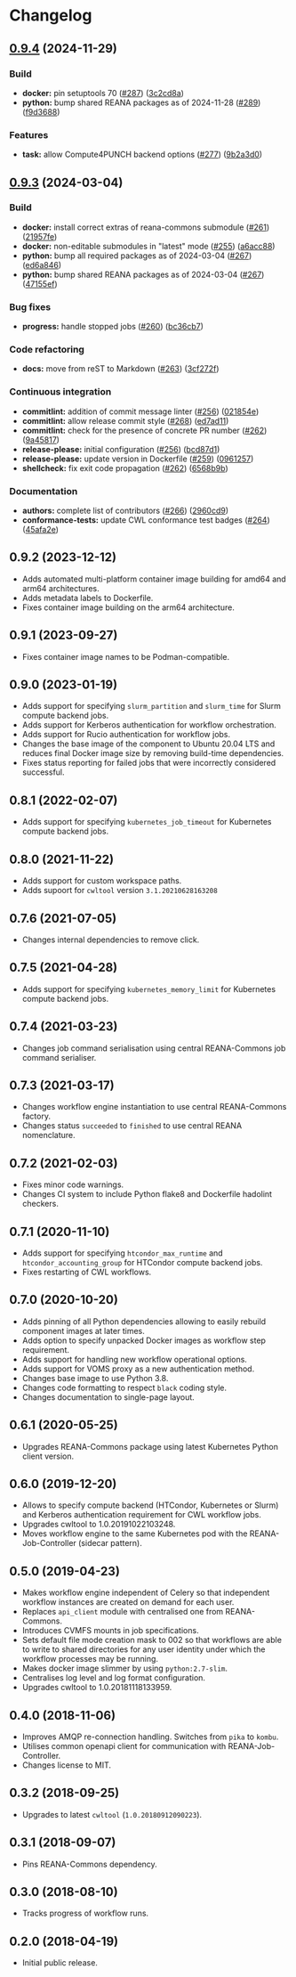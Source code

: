 <!-- markdownlint-disable MD013 -->

# Changelog

## [0.9.4](https://github.com/reanahub/reana-workflow-engine-cwl/compare/0.9.3...0.9.4) (2024-11-29)

### Build

* **docker:** pin setuptools 70 ([#287](https://github.com/reanahub/reana-workflow-engine-cwl/issues/287)) ([3c2cd8a](https://github.com/reanahub/reana-workflow-engine-cwl/commit/3c2cd8a474d167574bf8746b6430f4ae13a83e61))
* **python:** bump shared REANA packages as of 2024-11-28 ([#289](https://github.com/reanahub/reana-workflow-engine-cwl/issues/289)) ([f9d3688](https://github.com/reanahub/reana-workflow-engine-cwl/commit/f9d3688858e6f1ff52fa58fecd9ce233dd97b0e1))

### Features

* **task:** allow Compute4PUNCH backend options ([#277](https://github.com/reanahub/reana-workflow-engine-cwl/issues/277)) ([9b2a3d0](https://github.com/reanahub/reana-workflow-engine-cwl/commit/9b2a3d0872329e79d0b2d9a0972b0c09f08ff694))

## [0.9.3](https://github.com/reanahub/reana-workflow-engine-cwl/compare/0.9.2...0.9.3) (2024-03-04)

### Build

* **docker:** install correct extras of reana-commons submodule ([#261](https://github.com/reanahub/reana-workflow-engine-cwl/issues/261)) ([21957fe](https://github.com/reanahub/reana-workflow-engine-cwl/commit/21957fe41921d9c557067b2773205af6385f755b))
* **docker:** non-editable submodules in "latest" mode ([#255](https://github.com/reanahub/reana-workflow-engine-cwl/issues/255)) ([a6acc88](https://github.com/reanahub/reana-workflow-engine-cwl/commit/a6acc888a36694e3306993cfc3108752b60bd1f3))
* **python:** bump all required packages as of 2024-03-04 ([#267](https://github.com/reanahub/reana-workflow-engine-cwl/issues/267)) ([ed6a846](https://github.com/reanahub/reana-workflow-engine-cwl/commit/ed6a846eb1d8a0bf92f77906749b5853e5794114))
* **python:** bump shared REANA packages as of 2024-03-04 ([#267](https://github.com/reanahub/reana-workflow-engine-cwl/issues/267)) ([47155ef](https://github.com/reanahub/reana-workflow-engine-cwl/commit/47155ef95c4eb19642dd54a732402b2551973658))

### Bug fixes

* **progress:** handle stopped jobs ([#260](https://github.com/reanahub/reana-workflow-engine-cwl/issues/260)) ([bc36cb7](https://github.com/reanahub/reana-workflow-engine-cwl/commit/bc36cb7813a20fde685a40694af0732ded483d3a))

### Code refactoring

* **docs:** move from reST to Markdown ([#263](https://github.com/reanahub/reana-workflow-engine-cwl/issues/263)) ([3cf272f](https://github.com/reanahub/reana-workflow-engine-cwl/commit/3cf272f657cc3e0b329c6d159f5e476f06000f93))

### Continuous integration

* **commitlint:** addition of commit message linter ([#256](https://github.com/reanahub/reana-workflow-engine-cwl/issues/256)) ([021854e](https://github.com/reanahub/reana-workflow-engine-cwl/commit/021854e309999938cf01c31bda5ab095679e03b0))
* **commitlint:** allow release commit style ([#268](https://github.com/reanahub/reana-workflow-engine-cwl/issues/268)) ([ed7ad11](https://github.com/reanahub/reana-workflow-engine-cwl/commit/ed7ad114ccf09ab3182b4cdd49265761f44cd37b))
* **commitlint:** check for the presence of concrete PR number ([#262](https://github.com/reanahub/reana-workflow-engine-cwl/issues/262)) ([9a45817](https://github.com/reanahub/reana-workflow-engine-cwl/commit/9a45817075f98e04405845f0d49cbcd86ee95556))
* **release-please:** initial configuration ([#256](https://github.com/reanahub/reana-workflow-engine-cwl/issues/256)) ([bcd87d1](https://github.com/reanahub/reana-workflow-engine-cwl/commit/bcd87d1bbaa4c9b589e4025989ff880594af2b3d))
* **release-please:** update version in Dockerfile ([#259](https://github.com/reanahub/reana-workflow-engine-cwl/issues/259)) ([0961257](https://github.com/reanahub/reana-workflow-engine-cwl/commit/096125709172e6bea1510a9fd2fdcb90299fac8b))
* **shellcheck:** fix exit code propagation ([#262](https://github.com/reanahub/reana-workflow-engine-cwl/issues/262)) ([6568b9b](https://github.com/reanahub/reana-workflow-engine-cwl/commit/6568b9b229141dd8dd2a261a833057358143590f))

### Documentation

* **authors:** complete list of contributors ([#266](https://github.com/reanahub/reana-workflow-engine-cwl/issues/266)) ([2960cd9](https://github.com/reanahub/reana-workflow-engine-cwl/commit/2960cd9c06a8e12283822ec9fbf87aba7b9b9fb5))
* **conformance-tests:** update CWL conformance test badges ([#264](https://github.com/reanahub/reana-workflow-engine-cwl/issues/264)) ([45afa2e](https://github.com/reanahub/reana-workflow-engine-cwl/commit/45afa2efd984fd84bbae48fde6ca663f70dd86dc))

## 0.9.2 (2023-12-12)

* Adds automated multi-platform container image building for amd64 and arm64 architectures.
* Adds metadata labels to Dockerfile.
* Fixes container image building on the arm64 architecture.

## 0.9.1 (2023-09-27)

* Fixes container image names to be Podman-compatible.

## 0.9.0 (2023-01-19)

* Adds support for specifying `slurm_partition` and `slurm_time` for Slurm compute backend jobs.
* Adds support for Kerberos authentication for workflow orchestration.
* Adds support for Rucio authentication for workflow jobs.
* Changes the base image of the component to Ubuntu 20.04 LTS and reduces final Docker image size by removing build-time dependencies.
* Fixes status reporting for failed jobs that were incorrectly considered successful.

## 0.8.1 (2022-02-07)

* Adds support for specifying `kubernetes_job_timeout` for Kubernetes compute backend jobs.

## 0.8.0 (2021-11-22)

* Adds support for custom workspace paths.
* Adds supoort for `cwltool` version `3.1.20210628163208`

## 0.7.6 (2021-07-05)

* Changes internal dependencies to remove click.

## 0.7.5 (2021-04-28)

* Adds support for specifying `kubernetes_memory_limit` for Kubernetes compute backend jobs.

## 0.7.4 (2021-03-23)

* Changes job command serialisation using central REANA-Commons job command serialiser.

## 0.7.3 (2021-03-17)

* Changes workflow engine instantiation to use central REANA-Commons factory.
* Changes status `succeeded` to `finished` to use central REANA nomenclature.

## 0.7.2 (2021-02-03)

* Fixes minor code warnings.
* Changes CI system to include Python flake8 and Dockerfile hadolint checkers.

## 0.7.1 (2020-11-10)

* Adds support for specifying `htcondor_max_runtime` and `htcondor_accounting_group` for HTCondor compute backend jobs.
* Fixes restarting of CWL workflows.

## 0.7.0 (2020-10-20)

* Adds pinning of all Python dependencies allowing to easily rebuild component images at later times.
* Adds option to specify unpacked Docker images as workflow step requirement.
* Adds support for handling new workflow operational options.
* Adds support for VOMS proxy as a new authentication method.
* Changes base image to use Python 3.8.
* Changes code formatting to respect `black` coding style.
* Changes documentation to single-page layout.

## 0.6.1 (2020-05-25)

* Upgrades REANA-Commons package using latest Kubernetes Python client version.

## 0.6.0 (2019-12-20)

* Allows to specify compute backend (HTCondor, Kubernetes or Slurm) and
  Kerberos authentication requirement for CWL workflow jobs.
* Upgrades cwltool to 1.0.20191022103248.
* Moves workflow engine to the same Kubernetes pod with the REANA-Job-Controller
  (sidecar pattern).

## 0.5.0 (2019-04-23)

* Makes workflow engine independent of Celery so that independent workflow
  instances are created on demand for each user.
* Replaces `api_client` module with centralised one from REANA-Commons.
* Introduces CVMFS mounts in job specifications.
* Sets default file mode creation mask to 002 so that workflows are able to
  write to shared directories for any user identity under which the workflow
  processes may be running.
* Makes docker image slimmer by using `python:2.7-slim`.
* Centralises log level and log format configuration.
* Upgrades cwltool to 1.0.20181118133959.

## 0.4.0 (2018-11-06)

* Improves AMQP re-connection handling. Switches from `pika` to `kombu`.
* Utilises common openapi client for communication with REANA-Job-Controller.
* Changes license to MIT.

## 0.3.2 (2018-09-25)

* Upgrades to latest `cwltool` (`1.0.20180912090223`).

## 0.3.1 (2018-09-07)

* Pins REANA-Commons dependency.

## 0.3.0 (2018-08-10)

* Tracks progress of workflow runs.

## 0.2.0 (2018-04-19)

* Initial public release.
